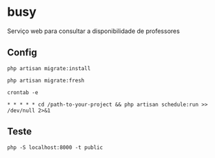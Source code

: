 # busy
Serviço web para consultar a disponibilidade de professores


## Config

```
php artisan migrate:install
```

```
php artisan migrate:fresh
```

```
crontab -e
```

```
* * * * * cd /path-to-your-project && php artisan schedule:run >> /dev/null 2>&1
```

## Teste

```
php -S localhost:8000 -t public
```